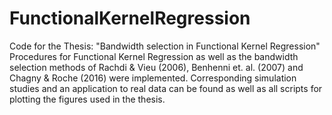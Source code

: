 # FunctionalKernelRegression
Code for the Thesis: "Bandwidth selection in Functional Kernel Regression" <br>
Procedures for Functional Kernel Regression as well as the bandwidth selection methods of Rachdi & Vieu (2006), Benhenni et. al. (2007) and Chagny & Roche (2016) were implemented. Corresponding simulation studies and an application to real data can be found as well as all scripts for plotting the figures used in the thesis.

